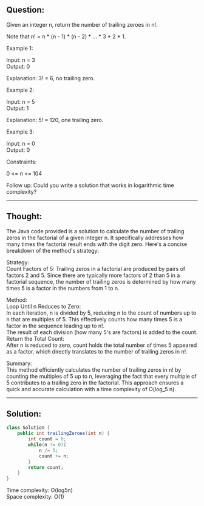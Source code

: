 ## Question:

Given an integer n, return the number of trailing zeroes in n!.  

Note that n! = n * (n - 1) * (n - 2) * ... * 3 * 2 * 1.  

Example 1:  

Input: n = 3  
Output: 0  

Explanation: 3! = 6, no trailing zero.  

Example 2:  

Input: n = 5  
Output: 1  

Explanation: 5! = 120, one trailing zero.  

Example 3:  

Input: n = 0  
Output: 0  
 
Constraints:  

0 <= n <= 104  
 
Follow up: Could you write a solution that works in logarithmic time complexity?  

---
## Thought:

The Java code provided is a solution to calculate the number of trailing zeros in the factorial of a given integer n. It specifically addresses how many times the factorial result ends with the digit zero. Here's a concise breakdown of the method's strategy:  

Strategy:  
Count Factors of 5: Trailing zeros in a factorial are produced by pairs of factors 2 and 5. Since there are typically more factors of 2 than 5 in a factorial sequence, the number of trailing zeros is determined by how many times 5 is a factor in the numbers from 1 to n.  

Method:  
Loop Until n Reduces to Zero:  
In each iteration, n is divided by 5, reducing n to the count of numbers up to n that are multiples of 5. This effectively counts how many times 5 is a factor in the sequence leading up to n!.  
The result of each division (how many 5's are factors) is added to the count.  
Return the Total Count:  
After n is reduced to zero, count holds the total number of times 5 appeared as a factor, which directly translates to the number of trailing zeros in n!.  

Summary:  
This method efficiently calculates the number of trailing zeros in n! by counting the multiples of 5 up to n, leveraging the fact that every multiple of 5 contributes to a trailing zero in the factorial. This approach ensures a quick and accurate calculation with a time complexity of O(log_5 n).  

---
## Solution:
```Java
class Solution {
    public int trailingZeroes(int n) {
        int count = 0;
        while(n != 0){
            n /= 5;
            count += n;
        }
        return count;
    }
}
```
Time complexity: O(log5n)  
Space complexity: O(1)
